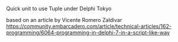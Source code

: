 Quick unit to use Tuple under Delphi Tokyo

based on an article by Vicente Romero Zaldivar
https://community.embarcadero.com/article/technical-articles/162-programming/6064-programming-in-delphi-7-in-a-script-like-way